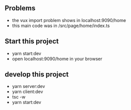 ## Problems
- the vux import problem shows in localhost:9090/home
- this main code was in /src/page/home/index.ts

## Start this project

- yarn start:dev
- open localhost:9090/home in your browser

## develop this project 

- yarn server:dev
- yarn client:dev
- tsc -w 
- yarn start:dev
